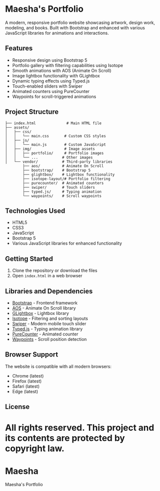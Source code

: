 # Maesha's Portfolio

A modern, responsive portfolio website showcasing artwork, design work, modeling, and books. Built with Bootstrap and enhanced with various JavaScript libraries for animations and interactions.

## Features

- Responsive design using Bootstrap 5
- Portfolio gallery with filtering capabilities using Isotope
- Smooth animations with AOS (Animate On Scroll)
- Image lightbox functionality with GLightbox
- Dynamic typing effects using Typed.js
- Touch-enabled sliders with Swiper
- Animated counters using PureCounter
- Waypoints for scroll-triggered animations

## Project Structure

```
├── index.html              # Main HTML file
├── assets/
│   ├── css/
│   │   └── main.css       # Custom CSS styles
│   ├── js/
│   │   └── main.js        # Custom JavaScript
│   ├── img/               # Image assets
│   │   ├── portfolio/     # Portfolio images
│   │   └── ...           # Other images
│   └── vendor/           # Third-party libraries
        ├── aos/          # Animate On Scroll
        ├── bootstrap/    # Bootstrap 5
        ├── glightbox/    # Lightbox functionality
        ├── isotope-layout/# Portfolio filtering
        ├── purecounter/  # Animated counters
        ├── swiper/       # Touch sliders
        ├── typed.js/     # Typing animation
        └── waypoints/    # Scroll waypoints
```

## Technologies Used

- HTML5
- CSS3
- JavaScript
- Bootstrap 5
- Various JavaScript libraries for enhanced functionality

## Getting Started

1. Clone the repository or download the files
2. Open `index.html` in a web browser

## Libraries and Dependencies

- [Bootstrap](https://getbootstrap.com/) - Frontend framework
- [AOS](https://michalsnik.github.io/aos/) - Animate On Scroll library
- [GLightbox](https://biati-digital.github.io/glightbox/) - Lightbox library
- [Isotope](https://isotope.metafizzy.co/) - Filtering and sorting layouts
- [Swiper](https://swiperjs.com/) - Modern mobile touch slider
- [Typed.js](https://mattboldt.com/demos/typed-js/) - Typing animation library
- [PureCounter](https://github.com/srexi/purecounterjs) - Animated counter
- [Waypoints](http://imakewebthings.com/waypoints/) - Scroll position detection

## Browser Support

The website is compatible with all modern browsers:
- Chrome (latest)
- Firefox (latest)
- Safari (latest)
- Edge (latest)

## License

All rights reserved. This project and its contents are protected by copyright law.
=======
# Maesha
Maesha's Portfolio

